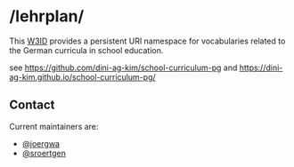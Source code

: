 # /lehrplan/
This [W3ID](https://w3id.org) provides a persistent URI namespace for vocabularies related to the German curricula in school education. 



see https://github.com/dini-ag-kim/school-curriculum-pg and https://dini-ag-kim.github.io/school-curriculum-pg/


## Contact
Current maintainers are:
* [@joergwa](https://github.com/joergwa)
* [@sroertgen](https://github.com/sroertgen)
